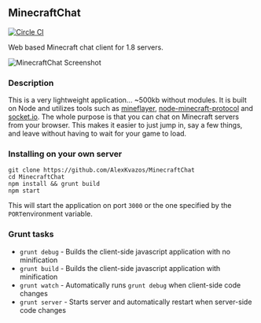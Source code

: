 MinecraftChat
-------
[![Circle CI](https://circleci.com/gh/AlexKvazos/MinecraftChat.svg?style=svg)](https://circleci.com/gh/AlexKvazos/MinecraftChat)

Web based Minecraft chat client for 1.8 servers.

![MinecraftChat Screenshot](http://puu.sh/hwR1L/9e88547904.png)

### Description
This is a very lightweight application... ~500kb without modules. It is built on Node and utilizes tools such as [mineflayer](https://github.com/andrewrk/mineflayer), [node-minecraft-protocol](https://github.com/PrismarineJS/node-minecraft-protocol#windows) and [socket.io](http://socket.io/). The whole purpose is that you can chat on Minecraft servers from your browser. This makes it easier to just jump in, say a few things, and leave without having to wait for your game to load.

### Installing on your own server
```
git clone https://github.com/AlexKvazos/MinecraftChat
cd MinecraftChat
npm install && grunt build
npm start
```

This will start the application on port `3000` or the one specified by the `PORT`environment variable.

### Grunt tasks

* `grunt debug` - Builds the client-side javascript application with no minification
* `grunt build` - Builds the client-side javascript application with minification
* `grunt watch` - Automatically runs `grunt debug` when client-side code changes
* `grunt server` - Starts server and automatically restart when server-side code changes
